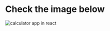 # Check the image below

![calculator app in react](https://user-images.githubusercontent.com/89630781/141651112-367938dd-f3d8-4e4c-8fe2-d0d50ce490ee.png)
